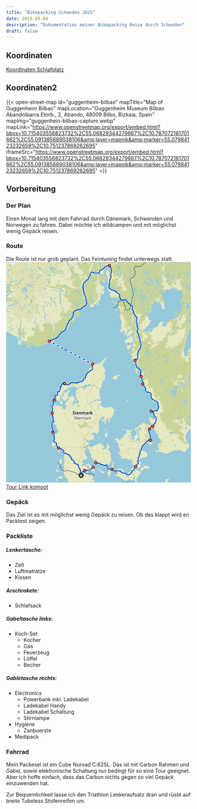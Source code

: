 ```yaml
---
title: "Bikepacking Schweden 2025"
date: 2025-05-04
description: "Dokumentation meiner Bikepacking Reise durch Schweden"
draft: false
---
```


## Koordinaten
[Koordinaten Schlafplatz](https://maps.app.goo.gl/45Lye1zk98TeY7RX9)
## Koordinaten2
{{< open-street-map id="guggenheim-bilbao" mapTitle="Map of Guggenheim Bilbao" mapLocation="Guggenheim Museum Bilbao Abandoibarra Etorb., 2, Abando, 48009 Bilbo, Bizkaia, Spain" mapImg="guggenhein-bilbao-capture.webp" mapLink="https://www.openstreetmap.org/export/embed.html?bbox=10.715403556823732%2C55.06829344279667%2C10.787072181701662%2C55.091385689038106&amp;layer=mapnik&amp;marker=55.07984123232659%2C10.751237869262695" iframeSrc="https://www.openstreetmap.org/export/embed.html?bbox=10.715403556823732%2C55.06829344279667%2C10.787072181701662%2C55.091385689038106&amp;layer=mapnik&amp;marker=55.07984123232659%2C10.751237869262695" >}}

## Vorbereitung
### Der Plan
Einen Monat lang mit dem Fahrrad durch Dänemark, Schwenden und Norwegen zu fahren.
Dabei möchte ich wildcampen und mit möglichst wenig Gepäck reisen.

### Route
Die Route ist nur grob geplant. Das Feintuning findet unterwegs statt.
[![Route](01-route.png)](https://www.komoot.com/de-de/tour/2034498871?share_token=aISPLoFO3KX0E0hxm10fPL7w0dY36uWN4zp8HN4CC7btLetpw7&ref=wtd "Grobe Routenplanung")
[Tour Link komoot](https://www.komoot.com/de-de/tour/2034498871?share_token=aISPLoFO3KX0E0hxm10fPL7w0dY36uWN4zp8HN4CC7btLetpw7&ref=wtd "Grobe Routenplanung")


### Gepäck
Das Ziel ist es mit möglichst wenig Gepäck zu reisen. Ob das klappt wird en Packtest zeigen.

### Packliste
##### Lenkertasche:
- Zelt
- Luftmatratze
- Kissen

##### Arschrakete:
- Schlafsack

##### Gabeltasche links:
- Koch-Set
  - Kocher
  - Gas
  - Feuerzeug
  - Löffel
  - Becher

##### Gabletasche rechts:
- Electronics
  - Powerbank inkl. Ladekabel
  - Ladekabel Handy
  - Ladekabel Schaltung
  - Stirnlampe
- Hygiene
  - Zanbuerste
- Medipack


### Fahrrad
Mein Packesel ist ein Cube Nuroad C:62SL. Das ist mit Carbon Rahmen und Gabel, sowie elektronische Schaltung nur bedingt für so eine Tour geeignet. Aber ich hoffe einfach, dass das Carbon nichts gegen so viel Gepäck einzuwenden hat.

Zur Bequemlichkeit lasse ich den Triathlon Lenkeraufsatz dran und rüste auf breite Tubeless Stollenreifen um.
